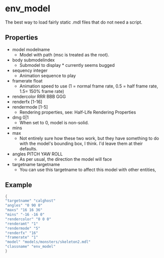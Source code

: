 # env_model

The best way to load fairly static .mdl files that do not need a script.

## Properties

* model modelname
    - Model with path (msc is treated as the root).
* body submodelindex
    - Submodel to display * currently seems bugged
* sequency integer
    - Animation sequence to play
* framerate float
    - Animation speed to use (1 = normal frame rate, 0.5 = half frame rate, 1.5= 150% frame rate)
* rendercolor RRR BBB GGG
* renderfx [1-16]
* rendermode [1-5]
    - Rendering properties, see: Half-Life Rendering Properties
* dmg 0|1
    - When set to 0, model is non-solid.
* mins
* max
    - Not entirely sure how these two work, but they have something to do with the model's bounding box, I think. I'd leave them at their defaults.
* angles PITCH YAW ROLL
    - As per usual, the direction the model will face
* targetname targetname
    - You can use this targetname to affect this model with other entities,

## Example

```cpp title="Image of Calrian model." linenums="1"
{
"targetname" "calghost"
"angles" "0 90 0"
"maxs" "16 16 36"
"mins" "-16 -16 0"
"rendercolor" "0 0 0"
"renderamt" "1"
"rendermode" "5"
"renderfx" "16"
"framerate" "1"
"model" "models/monsters/skeleton2.mdl"
"classname" "env_model"
}
```